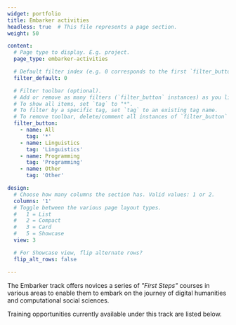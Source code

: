 ```yaml
---
widget: portfolio
title: Embarker activities
headless: true  # This file represents a page section.
weight: 50

content:
  # Page type to display. E.g. project.
  page_type: embarker-activities

  # Default filter index (e.g. 0 corresponds to the first `filter_button` instance below)
  filter_default: 0

  # Filter toolbar (optional).
  # Add or remove as many filters (`filter_button` instances) as you like.
  # To show all items, set `tag` to "*".
  # To filter by a specific tag, set `tag` to an existing tag name.
  # To remove toolbar, delete/comment all instances of `filter_button` below.
  filter_button:
    - name: All
      tag: '*'
    - name: Linguistics
      tag: 'Linguistics'   
    - name: Programming
      tag: 'Programming'   
    - name: Other
      tag: 'Other'

design:
  # Choose how many columns the section has. Valid values: 1 or 2.
  columns: '1'
  # Toggle between the various page layout types.
  #   1 = List
  #   2 = Compact  
  #   3 = Card
  #   5 = Showcase
  view: 3

  # For Showcase view, flip alternate rows?
  flip_alt_rows: false

---
```


The Embarker track offers novices a series of _"First Steps"_ courses in various areas to enable them to embark on the journey of digital humanities and computational social sciences.

Training opportunities currently available under this track are listed below.
